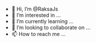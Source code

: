 - 👋 Hi, I’m @RaksaJs
- 👀 I’m interested in ...
- 🌱 I’m currently learning ...
- 💞️ I’m looking to collaborate on ...
- 📫 How to reach me ...

<!---
RaksaJs/RaksaJs is a ✨ special ✨ repository because its `README.md` (this file) appears on your GitHub profile.
You can click the Preview link to take a look at your changes.
--->
